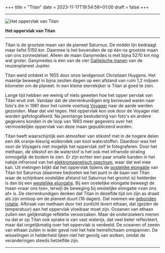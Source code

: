 +++
title = "Titan"
date = 2023-11-17T19:54:58+01:00
draft = false
+++

  -----------------------------------------------------------------------
  ![Het oppervlak van Titan](/saturnus-titan-modified.png)

  **Het oppervlak van Titan**

  -----------------------------------------------------------------------

Titan is de grootste maan van de planeet Saturnus. De middel lijn
bedraagt maar liefst 5150 km. Daarmee is het bovendien de op één na
grootste maan van ons zonnestelsel. Alleen de maan Ganymedes is met
bijna 5270 km nog wat groter. Ganymedes is één van de vier [Galileïsche manen](/encyclopedie/galileis) van de reuzenplaneet Jupiter.

Titan werd ontdekt in 1655 door onze landgenoot *Christiaan Huygens*.
Het maantje beweegt in bijna zestien dagen op een afstand van ruim 1,2
miljoen kilometer om de planeet. In een kleine sterrekijker is Titan al
goed te zien.

Lange tijd hebben we weinig of niets geweten hoe het opper pervlak van
Titan eruit ziet. Vandaar dat de sterrenkundigen erg benieuwd waren naar
foto\'s die in 1981 door het ruimte voertuig
[Voyager](/encyclopedie/voyager) naar de aarde werden gezonden. Maar dat
viel tegen. Het oppervlak kon ook door de Voyager niet worden
gefotografeerd. Na jarenlange bestudering van foto\'s en andere gegevens
konden in de loop van 1993 meer gegevens over het vermoedelijke
oppervlak van deze maan gepubliceerd worden.

Titan heeft waarschijnlijk een atmosfeer van stikstof met in de hogere
delen een dik oranje-kleurig wolkendek van kool waterstoffen. Daardoor
was het voor de Voyagers niet mogelijk het oppervlak zelf te
fotograferen. Door het methaan, de stikstof en de waterstof is het ook
met infrarode straling onmogelijk de bodem te zien. Er zijn echter een
paar smalle banden in het nabije infrarood van het [elektromagnetisch spectrum](/encyclopedie/elektrom), waar dat wel mee kan. Uit metingen
blijkt dat het oppervlak tijdens de [oostelijke elongatie](/encyclopedie/elongatie) van Titan tot Saturnus (daarmee bedoelen
we het punt in de baan van Titan waar de schijnbare oostelijke afstand
tot Saturnus het grootst is) helderder is dan bij een [westelijke elongatie](/encyclopedie/elongatie). Bij een oostelijke elongatie beweegt de
maan «naar ons toe», terwijl de beweging bij westelijke elongatie «van
ons af» is. De sterrenkundigen denken dat Titan in dezelfde tijd om zijn
as draait als zijn omloop om de planeet duurt (16 dagen). Dat noemen we
[gebonden rotatie](/encyclopedie/libratie). Afbraak van methaan door het
zonlicht levert ethaan, dat (gezien de temperatuur) aan het oppervlak
vloeibaar moet zijn. Oceanen van ethaan zullen een gelijkmatige
reflektie veroorzaken. Maar de onderzoekers menen nu dat er op Titan ook
sprake is van vast waterijs, dat veel beter reflecteert, maar dat
ongelijkmatig over het oppervlak is verdeeld. De oceanen of zeeën van
ethaan zullen in ieder geval niet het hele hemellichaam omspannen. De
wisselingen in helderheid lijken niet het gevolg van wolken, omdat de
veranderingen steeds hetzelfde zijn.

---
